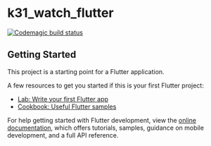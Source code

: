 # k31_watch_flutter

[![Codemagic build status](https://api.codemagic.io/apps/65b1fb95e1690711b93bfd58/65b1fb95e1690711b93bfd57/status_badge.svg)](https://codemagic.io/apps/65b1fb95e1690711b93bfd58/65b1fb95e1690711b93bfd57/latest_build)

## Getting Started

This project is a starting point for a Flutter application.

A few resources to get you started if this is your first Flutter project:

- [Lab: Write your first Flutter app](https://docs.flutter.dev/get-started/codelab)
- [Cookbook: Useful Flutter samples](https://docs.flutter.dev/cookbook)

For help getting started with Flutter development, view the
[online documentation](https://docs.flutter.dev/), which offers tutorials,
samples, guidance on mobile development, and a full API reference.

